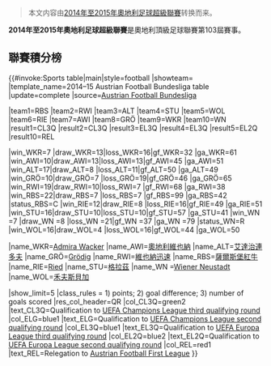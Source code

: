 > 本文内容由[2014年至2015年奧地利足球超級聯賽](https://zh.wikipedia.org/wiki/2014年至2015年奧地利足球超級聯賽)转换而来。


**2014年至2015年奧地利足球超級聯賽**是奧地利頂級足球聯賽第103屆賽事。

## 聯賽積分榜

{{\#invoke:Sports table|main|style=football |showteam= |template_name=2014–15 Austrian Football Bundesliga table |update=complete |source=[Austrian Football Bundesliga](http://www.bundesliga.at/index.php?id=558)

|team1=RBS |team2=RWI |team3=ALT |team4=STU |team5=WOL |team6=RIE |team7=AWI |team8=GRÖ |team9=WKR |team10=WN |result1=CL3Q |result2=CL3Q |result3=EL3Q |result4=EL3Q |result5=EL2Q |result10=REL

|win_WKR=7 |draw_WKR=13|loss_WKR=16|gf_WKR=32 |ga_WKR=61 |win_AWI=10|draw_AWI=13|loss_AWI=13|gf_AWI=45 |ga_AWI=51 |win_ALT=17|draw_ALT=8 |loss_ALT=11|gf_ALT=50 |ga_ALT=49 |win_GRÖ=10|draw_GRÖ=7 |loss_GRÖ=19|gf_GRÖ=46 |ga_GRÖ=65 |win_RWI=19|draw_RWI=10|loss_RWI=7 |gf_RWI=68 |ga_RWI=38 |win_RBS=22|draw_RBS=7 |loss_RBS=7 |gf_RBS=99 |ga_RBS=42 |status_RBS=C |win_RIE=12|draw_RIE=8 |loss_RIE=16|gf_RIE=49 |ga_RIE=51 |win_STU=16|draw_STU=10|loss_STU=10|gf_STU=57 |ga_STU=41 |win_WN =7 |draw_WN =8 |loss_WN =21|gf_WN =37 |ga_WN =79 |status_WN=R |win_WOL=16|draw_WOL=4 |loss_WOL=16|gf_WOL=44 |ga_WOL=50

|name_WKR=[Admira Wacker](https://zh.wikipedia.org/wiki/FC_Admira_Wacker_Mödling "wikilink") |name_AWI=[奧地利維也納](https://zh.wikipedia.org/wiki/奧地利維也納 "wikilink") |name_ALT=[艾達治連多夫](https://zh.wikipedia.org/wiki/艾達治連多夫體育會 "wikilink") |name_GRÖ=[Grödig](https://zh.wikipedia.org/wiki/SV_Grödig "wikilink") |name_RWI=[維也納迅速](https://zh.wikipedia.org/wiki/維也納迅速 "wikilink") |name_RBS=[薩爾斯堡紅牛](https://zh.wikipedia.org/wiki/薩爾斯堡紅牛 "wikilink") |name_RIE=[Ried](https://zh.wikipedia.org/wiki/SV_Ried "wikilink") |name_STU=[格拉茲](https://zh.wikipedia.org/wiki/格拉茲 "wikilink") |name_WN =[Wiener Neustadt](https://zh.wikipedia.org/wiki/SC_Wiener_Neustadt "wikilink") |name_WOL=[禾夫斯貝加](https://zh.wikipedia.org/wiki/禾夫斯貝加體育會 "wikilink")

|show_limit=5 |class_rules = 1) points; 2) goal difference; 3) number of goals scored |res_col_header=QR |col_CL3Q=green2 |text_CL3Q=Qualification to [UEFA Champions League third qualifying round](https://zh.wikipedia.org/wiki/2015–16_UEFA_Champions_League#Third_qualifying_round "wikilink") |col_ELG=blue1 |text_ELG=Qualification to [UEFA Champions League second qualifying round](https://zh.wikipedia.org/wiki/2015–16_UEFA_Europa_League#Second_qualifying_round "wikilink") |col_EL3Q=blue1 |text_EL3Q=Qualification to [UEFA Europa League third qualifying round](https://zh.wikipedia.org/wiki/2015–16_UEFA_Europa_League#Third_qualifying_round "wikilink") |col_EL2Q=blue2 |text_EL2Q=Qualification to [UEFA Europa League second qualifying round](https://zh.wikipedia.org/wiki/2015–16_UEFA_Europa_League#Second_qualifying_round "wikilink") |col_REL=red1 |text_REL=Relegation to [Austrian Football First League](https://zh.wikipedia.org/wiki/2015–16_Austrian_Football_First_League "wikilink") }}<noinclude>